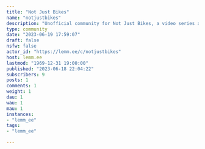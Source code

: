 ```yaml
---
title: "Not Just Bikes" 
name: "notjustbikes"
description: "Unofficial community for Not Just Bikes, a video series about life in Amsterdam, and why Dutch cities are so great. It's not just bikes.YouTube: https://youtube.com/notjustbikesPatreon: https://patreon.com/notjustbikesTwitter: https://twitter.com/notjustbikesNebula: https://nebula.tv/notjustbikesNJB Live: https://youtube.com/@njblive"
type: community
date: "2023-06-19 17:59:07"
draft: false
nsfw: false
actor_id: "https://lemm.ee/c/notjustbikes"
host: lemm.ee
lastmod: "1969-12-31 19:00:00"
published: "2023-06-18 22:04:22"
subscribers: 9
posts: 1
comments: 1
weight: 1
dau: 1
wau: 1
mau: 1
instances:
- "lemm_ee"
tags: 
- "lemm_ee"

---
```

